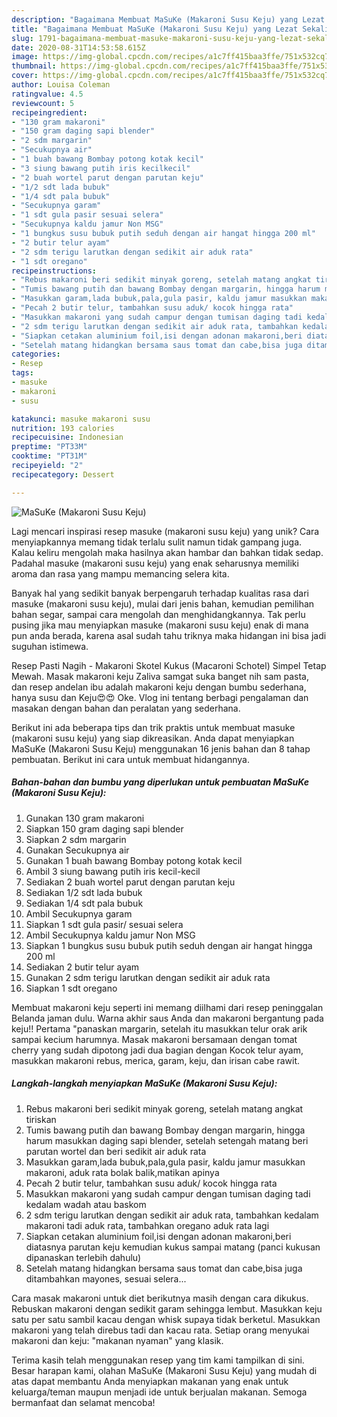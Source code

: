 ```yaml
---
description: "Bagaimana Membuat MaSuKe (Makaroni Susu Keju) yang Lezat Sekali"
title: "Bagaimana Membuat MaSuKe (Makaroni Susu Keju) yang Lezat Sekali"
slug: 1791-bagaimana-membuat-masuke-makaroni-susu-keju-yang-lezat-sekali
date: 2020-08-31T14:53:58.615Z
image: https://img-global.cpcdn.com/recipes/a1c7ff415baa3ffe/751x532cq70/masuke-makaroni-susu-keju-foto-resep-utama.jpg
thumbnail: https://img-global.cpcdn.com/recipes/a1c7ff415baa3ffe/751x532cq70/masuke-makaroni-susu-keju-foto-resep-utama.jpg
cover: https://img-global.cpcdn.com/recipes/a1c7ff415baa3ffe/751x532cq70/masuke-makaroni-susu-keju-foto-resep-utama.jpg
author: Louisa Coleman
ratingvalue: 4.5
reviewcount: 5
recipeingredient:
- "130 gram makaroni"
- "150 gram daging sapi blender"
- "2 sdm margarin"
- "Secukupnya air"
- "1 buah bawang Bombay potong kotak kecil"
- "3 siung bawang putih iris kecilkecil"
- "2 buah wortel parut dengan parutan keju"
- "1/2 sdt lada bubuk"
- "1/4 sdt pala bubuk"
- "Secukupnya garam"
- "1 sdt gula pasir sesuai selera"
- "Secukupnya kaldu jamur Non MSG"
- "1 bungkus susu bubuk putih seduh dengan air hangat hingga 200 ml"
- "2 butir telur ayam"
- "2 sdm terigu larutkan dengan sedikit air aduk rata"
- "1 sdt oregano"
recipeinstructions:
- "Rebus makaroni beri sedikit minyak goreng, setelah matang angkat tiriskan"
- "Tumis bawang putih dan bawang Bombay dengan margarin, hingga harum masukkan daging sapi blender, setelah setengah matang beri parutan wortel dan beri sedikit air aduk rata"
- "Masukkan garam,lada bubuk,pala,gula pasir, kaldu jamur masukkan makaroni, aduk rata bolak balik,matikan apinya"
- "Pecah 2 butir telur, tambahkan susu aduk/ kocok hingga rata"
- "Masukkan makaroni yang sudah campur dengan tumisan daging tadi kedalam wadah atau baskom"
- "2 sdm terigu larutkan dengan sedikit air aduk rata, tambahkan kedalam makaroni tadi aduk rata, tambahkan oregano aduk rata lagi"
- "Siapkan cetakan aluminium foil,isi dengan adonan makaroni,beri diatasnya parutan keju kemudian kukus sampai matang (panci kukusan dipanaskan terlebih dahulu)"
- "Setelah matang hidangkan bersama saus tomat dan cabe,bisa juga ditambahkan mayones, sesuai selera..."
categories:
- Resep
tags:
- masuke
- makaroni
- susu

katakunci: masuke makaroni susu 
nutrition: 193 calories
recipecuisine: Indonesian
preptime: "PT33M"
cooktime: "PT31M"
recipeyield: "2"
recipecategory: Dessert

---
```



![MaSuKe (Makaroni Susu Keju)](https://img-global.cpcdn.com/recipes/a1c7ff415baa3ffe/751x532cq70/masuke-makaroni-susu-keju-foto-resep-utama.jpg)

Lagi mencari inspirasi resep masuke (makaroni susu keju) yang unik? Cara menyiapkannya memang tidak terlalu sulit namun tidak gampang juga. Kalau keliru mengolah maka hasilnya akan hambar dan bahkan tidak sedap. Padahal masuke (makaroni susu keju) yang enak seharusnya memiliki aroma dan rasa yang mampu memancing selera kita.

Banyak hal yang sedikit banyak berpengaruh terhadap kualitas rasa dari masuke (makaroni susu keju), mulai dari jenis bahan, kemudian pemilihan bahan segar, sampai cara mengolah dan menghidangkannya. Tak perlu pusing jika mau menyiapkan masuke (makaroni susu keju) enak di mana pun anda berada, karena asal sudah tahu triknya maka hidangan ini bisa jadi suguhan istimewa.

Resep Pasti Nagih - Makaroni Skotel Kukus (Macaroni Schotel) Simpel Tetap Mewah. Masak makaroni keju Zaliva samgat suka banget nih sam pasta, dan resep andelan ibu adalah makaroni keju dengan bumbu sederhana, hanya susu dan Keju😍😍 Oke. Vlog ini tentang berbagi pengalaman dan masakan dengan bahan dan peralatan yang sederhana.


Berikut ini ada beberapa tips dan trik praktis untuk membuat masuke (makaroni susu keju) yang siap dikreasikan. Anda dapat menyiapkan MaSuKe (Makaroni Susu Keju) menggunakan 16 jenis bahan dan 8 tahap pembuatan. Berikut ini cara untuk membuat hidangannya.

<!--inarticleads1-->

##### Bahan-bahan dan bumbu yang diperlukan untuk pembuatan MaSuKe (Makaroni Susu Keju):

1. Gunakan 130 gram makaroni
1. Siapkan 150 gram daging sapi blender
1. Siapkan 2 sdm margarin
1. Gunakan Secukupnya air
1. Gunakan 1 buah bawang Bombay potong kotak kecil
1. Ambil 3 siung bawang putih iris kecil-kecil
1. Sediakan 2 buah wortel parut dengan parutan keju
1. Sediakan 1/2 sdt lada bubuk
1. Sediakan 1/4 sdt pala bubuk
1. Ambil Secukupnya garam
1. Siapkan 1 sdt gula pasir/ sesuai selera
1. Ambil Secukupnya kaldu jamur Non MSG
1. Siapkan 1 bungkus susu bubuk putih seduh dengan air hangat hingga 200 ml
1. Sediakan 2 butir telur ayam
1. Gunakan 2 sdm terigu larutkan dengan sedikit air aduk rata
1. Siapkan 1 sdt oregano


Membuat makaroni keju seperti ini memang diilhami dari resep peninggalan Belanda jaman dulu. Warna akhir saus Anda dan makaroni bergantung pada keju!! Pertama &#34;panaskan margarin, setelah itu masukkan telur orak arik sampai kecium harumnya. Masak makaroni bersamaan dengan tomat cherry yang sudah dipotong jadi dua bagian dengan Kocok telur ayam, masukkan makaroni rebus, merica, garam, keju, dan irisan cabe rawit. 

<!--inarticleads2-->

##### Langkah-langkah menyiapkan MaSuKe (Makaroni Susu Keju):

1. Rebus makaroni beri sedikit minyak goreng, setelah matang angkat tiriskan
1. Tumis bawang putih dan bawang Bombay dengan margarin, hingga harum masukkan daging sapi blender, setelah setengah matang beri parutan wortel dan beri sedikit air aduk rata
1. Masukkan garam,lada bubuk,pala,gula pasir, kaldu jamur masukkan makaroni, aduk rata bolak balik,matikan apinya
1. Pecah 2 butir telur, tambahkan susu aduk/ kocok hingga rata
1. Masukkan makaroni yang sudah campur dengan tumisan daging tadi kedalam wadah atau baskom
1. 2 sdm terigu larutkan dengan sedikit air aduk rata, tambahkan kedalam makaroni tadi aduk rata, tambahkan oregano aduk rata lagi
1. Siapkan cetakan aluminium foil,isi dengan adonan makaroni,beri diatasnya parutan keju kemudian kukus sampai matang (panci kukusan dipanaskan terlebih dahulu)
1. Setelah matang hidangkan bersama saus tomat dan cabe,bisa juga ditambahkan mayones, sesuai selera...


Cara masak makaroni untuk diet berikutnya masih dengan cara dikukus. Rebuskan makaroni dengan sedikit garam sehingga lembut. Masukkan keju satu per satu sambil kacau dengan whisk supaya tidak berketul. Masukkan makaroni yang telah direbus tadi dan kacau rata. Setiap orang menyukai makaroni dan keju: &#34;makanan nyaman&#34; yang klasik. 

Terima kasih telah menggunakan resep yang tim kami tampilkan di sini. Besar harapan kami, olahan MaSuKe (Makaroni Susu Keju) yang mudah di atas dapat membantu Anda menyiapkan makanan yang enak untuk keluarga/teman maupun menjadi ide untuk berjualan makanan. Semoga bermanfaat dan selamat mencoba!
